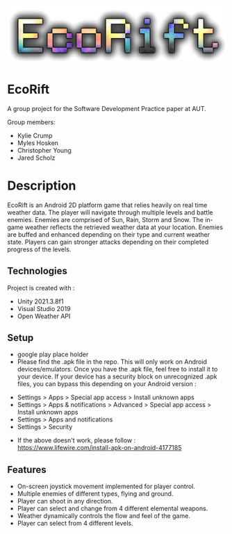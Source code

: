 ![EcoRiftLogo](Images/NewLogoTestSolo.png)

# EcoRift
 A group project for the Software Development Practice paper at AUT.

Group members:
- Kylie Crump
- Myles Hosken
- Christopher Young
- Jared Scholz

# Description
EcoRift is an Android 2D platform game that relies heavily on real time weather data. The player will navigate through multiple levels and battle enemies. Enemies are comprised of Sun, Rain, Storm and Snow. The in-game weather reflects the retrieved weather data at your location. Enemies are buffed and enhanced depending on their type and current weather state. Players can gain stronger attacks depending on their completed progress of the levels. 

## Technologies
Project is created with :
* Unity 2021.3.8f1
* Visual Studio 2019
* Open Weather API

## Setup
* google play place holder
* Please find the .apk file in the repo. This will only work on Android devices/emulators. Once you have the .apk file, feel free to install it to your device. If your device has a security block on unrecognized .apk files, you can bypass this depending on your Android version :
- Settings > Apps > Special app access > Install unknown apps
- Settings > Apps & notifications > Advanced > Special app access > Install unknown apps
- Settings > Apps and notifications
- Settings > Security
* If the above doesn't work, please follow : https://www.lifewire.com/install-apk-on-android-4177185

## Features
- On-screen joystick movement implemented for player control.
- Multiple enemies of different types, flying and ground.
- Player can shoot in any direction.
- Player can select and change from 4 different elemental weapons.
- Weather dynamically controls the flow and feel of the game.
- Player can select from 4 different levels.
